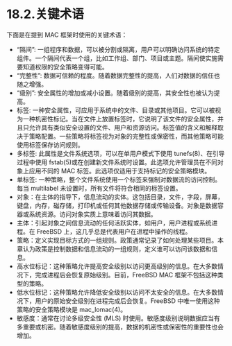 # 18.2.关键术语

下面是在提到 MAC 框架时使用的关键术语：

* “隔间”: 一组程序和数据，可以被分割或隔离，用户可以明确访问系统的特定组件。一个隔间代表一个组，比如工作组、部门、项目或主题。隔间使实施需要知道权限的安全策略变得可能。
* “完整性”: 数据可信赖的程度。随着数据完整性的提高，人们对数据的信任也随之增强。
* “级别”: 安全属性的增加或减小设置。随着级别的提高，其安全性也被认为提高。
* 标签: 一种安全属性，可应用于系统中的文件、目录或其他项目。它可以被视为一种机密性标记。当在文件上放置标签时，它说明了该文件的安全属性，并且只允许具有类似安全设置的文件、用户和资源访问。标签值的含义和解释取决于策略配置。一些策略将标签视为对象的完整性或保密性，而其他策略可能使用标签保存访问规则。
* 多标签: 此属性是文件系统选项，可以在单用户模式下使用 tunefs(8)、在引导过程中使用 fstab(5)或在创建新文件系统时设置。此选项允许管理员在不同对象上应用不同的 MAC 标签。此选项仅适用于支持标记的安全策略模块。
* 单标签: 一种策略，整个文件系统使用一个标签来强制对数据流的访问控制。每当 multilabel 未设置时，所有文件将符合相同的标签设置。
* 对象：在主体的指导下，信息流动的实体。这包括目录，文件，字段，屏幕，键盘，内存，磁存储，打印机或任何其他数据存储或传输设备。对象是数据容器或系统资源。访问对象实质上意味着访问其数据。
* 主体：引起对象之间信息流动的任何活跃实体，如用户，用户进程或系统进程。在 FreeBSD 上，这几乎总是代表用户在进程中操作的线程。
* 策略：定义实现目标方式的一组规则。政策通常记录了如何处理某些项目。本章认为政策是控制数据和信息流动的一组规则，定义谁可以访问该数据和信息。
* 高水位标记：这种策略允许提高安全级别以访问更高级别的信息。在大多数情况下，完成进程后会恢复原始级别。目前，FreeBSD MAC 框架不包括这种类型的策略。
* 低水位标记：这种策略允许降低安全级别以访问不太安全的信息。在大多数情况下，用户的原始安全级别在进程完成后会恢复。FreeBSD 中唯一使用这种策略的安全策略模块是 mac_lomac(4)。
* 敏感度：通常在讨论多级安全性 (MLS) 时使用。敏感度级别说明数据应当有多重要或机密。随着敏感度级别的提高，数据的机密性或保密性的重要性也会增加。
